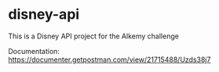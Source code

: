 # disney-api
This is a Disney API project for the Alkemy challenge

Documentation:
https://documenter.getpostman.com/view/21715488/Uzds38j7
